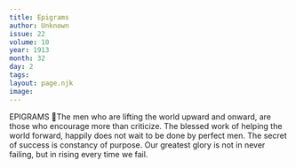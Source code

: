 ```yaml
---
title: Epigrams
author: Unknown
issue: 22
volume: 10
year: 1913
month: 32
day: 2
tags:
layout: page.njk
image:
---
```

EPIGRAMS The men who are lifting the world upward and onward, are those who encourage more than criticize. The blessed work of helping the world forward, happily does not wait to be done by perfect men. The secret of success is constancy of purpose. Our greatest glory is not in never failing, but in rising every time we fail.
